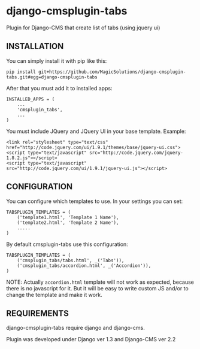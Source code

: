 django-cmsplugin-tabs
=====================

Plugin for Django-CMS that create list of tabs (using jquery ui)

INSTALLATION
------------

You can simply install it with pip like this:

    pip install git+https://github.com/MagicSolutions/django-cmsplugin-tabs.git#egg=django-cmsplugin-tabs

After that you must add it to installed apps:

    INSTALLED_APPS = (
        ...
        'cmsplugin_tabs',
        ...
    )

You must include JQuery and JQuery UI in your base template. Example:

    <link rel="stylesheet" type="text/css" href="http://code.jquery.com/ui/1.9.1/themes/base/jquery-ui.css">
    <script type="text/javascript" src="http://code.jquery.com/jquery-1.8.2.js"></script>
    <script type="text/javascript" src="http://code.jquery.com/ui/1.9.1/jquery-ui.js"></script>


CONFIGURATION
-------------

You can configure which templates to use. In your settings you can set:

    TABSPLUGIN_TEMPLATES = (
        ('template1.html', 'Template 1 Name'),
        ('template2.html', 'Template 2 Name'),
        .....
    )

By default cmsplugin-tabs use this configuration:

    TABSPLUGIN_TEMPLATES = (
        ('cmsplugin_tabs/tabs.html', _('Tabs')),
        ('cmsplugin_tabs/accordion.html', _('Accordion')),
    )

NOTE: Actually `accordion.html` template will not work as expected, because there is no javascript for it.
But it will be easy to write custom JS and/or to change the template and make it work.


REQUIREMENTS
------------

django-cmsplugin-tabs require django and django-cms.

Plugin was developed under Django ver 1.3 and Django-CMS ver 2.2
